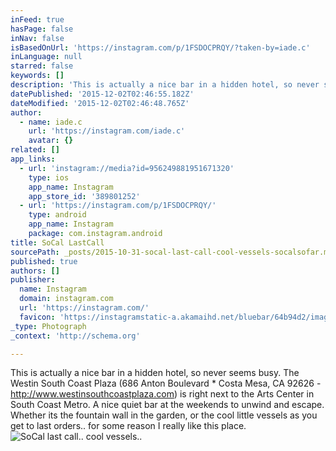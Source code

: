 ```yaml
---
inFeed: true
hasPage: false
inNav: false
isBasedOnUrl: 'https://instagram.com/p/1FSDOCPRQY/?taken-by=iade.c'
inLanguage: null
starred: false
keywords: []
description: 'This is actually a nice bar in a hidden hotel, so never seems busy. The Westin South Coast Plaza (686 Anton Boulevard · Costa Mesa, CA 92626 - http://www.westinsouthcoastplaza.com) is right next to the Arts Center in South Coast Metro. A nice quiet bar at the weekends to unwind and escape. Whether its the fountain wall in the garden, or the cool little vessels as you get to last orders.. for some reason I really like this place. '
datePublished: '2015-12-02T02:46:55.182Z'
dateModified: '2015-12-02T02:46:48.765Z'
author:
  - name: iade.c
    url: 'https://instagram.com/iade.c'
    avatar: {}
related: []
app_links:
  - url: 'instagram://media?id=956249881951671320'
    type: ios
    app_name: Instagram
    app_store_id: '389801252'
  - url: 'https://instagram.com/p/1FSDOCPRQY/'
    type: android
    app_name: Instagram
    package: com.instagram.android
title: SoCal LastCall
sourcePath: _posts/2015-10-31-socal-last-call-cool-vessels-socalsofar.md
published: true
authors: []
publisher:
  name: Instagram
  domain: instagram.com
  url: 'https://instagram.com/'
  favicon: 'https://instagramstatic-a.akamaihd.net/bluebar/64b94d2/images/ico/favicon.ico'
_type: Photograph
_context: 'http://schema.org'

---
```

This is actually a nice bar in a hidden hotel, so never seems busy. The Westin South Coast Plaza (686 Anton Boulevard \* Costa Mesa, CA 92626 - http://www.westinsouthcoastplaza.com) is right next to the Arts Center in South Coast Metro. A nice quiet bar at the weekends to unwind and escape. Whether its the fountain wall in the garden, or the cool little vessels as you get to last orders.. for some reason I really like this place.
![SoCal last call.. cool vessels.. ](https://scontent.cdninstagram.com/hphotos-xat1/t51.2885-15/e15/11142361_344668489073951_1273081162_n.jpg)
